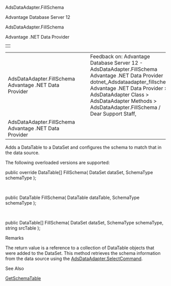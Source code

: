 AdsDataAdapter.FillSchema




Advantage Database Server 12  

AdsDataAdapter.FillSchema

Advantage .NET Data Provider

|  |
| --- |
|  |

|  |  |  |  |  |
| --- | --- | --- | --- | --- |
| AdsDataAdapter.FillSchema  Advantage .NET Data Provider |  |  | Feedback on: Advantage Database Server 12 - AdsDataAdapter.FillSchema Advantage .NET Data Provider dotnet\_Adsdataadapter\_fillschema Advantage .NET Data Provider > AdsDataAdapter Class > AdsDataAdapter Methods > AdsDataAdapter.FillSchema / Dear Support Staff, |  |
| AdsDataAdapter.FillSchema  Advantage .NET Data Provider |  |  |  |  |

Adds a DataTable to a DataSet and configures the schema to match that in the data source.

The following overloaded versions are supported:

public override DataTable[] FillSchema( DataSet dataSet, SchemaType schemaType );

 

public DataTable FillSchema( DataTable dataTable, SchemaType schemaType );

 

public DataTable[] FillSchema( DataSet dataSet, SchemaType schemaType, string srcTable );

Remarks

The return value is a reference to a collection of DataTable objects that were added to the DataSet. This method retrieves the schema information from the data source using the [AdsDataAdapter.SelectCommand](dotnet_adsdataadapter_selectcommand.htm).

See Also

[GetSchemaTable](dotnet_adsdatareader_getschematable.htm)